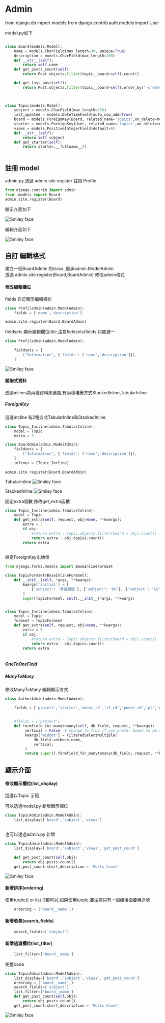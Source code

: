 # Admin

from django.db import models
from django.contrib.auth.models import User


model.py如下
```python 

class Board(models.Model):
    name = models.CharField(max_length=30, unique=True)
    description = models.CharField(max_length=100)
    def __str__(self):
        return self.name
    def get_posts_count(self):
        return Post.objects.filter(topic__board=self).count()

    def get_last_post(self):
        return Post.objects.filter(topic__board=self).order_by('-created_at').first()

	
		
class Topic(models.Model):
    subject = models.CharField(max_length=255)
    last_updated = models.DateTimeField(auto_now_add=True)
    board = models.ForeignKey(Board, related_name='topics',on_delete=models.CASCADE)
    starter = models.ForeignKey(User, related_name='topics',on_delete=models.CASCADE)
    views = models.PositiveIntegerField(default=0)
    def __str__(self):
        return self.subject
    def get_starter(self):
        return starter.__fullname__()
        
```


## 註冊 model
admin.py 透過 admin.site.register 註冊 Profile


```python 
from django.contrib import admin
from .models import Board
admin.site.register(Board)
```

顯示介面如下

<img src="admin_1.png" alt="Smiley face">

編輯介面如下

<img src="admin_2.png" alt="Smiley face">


## 自訂 編輯格式
建立一個BoardAdmin 的class ,繼承admin.ModelAdmin<br>
透過 admin.site.register(Board,BoardAdmin) 修改admin格式


#### 修改編輯欄位
fields 自訂顯示編輯欄位
```python 
class Profiledmin(admin.ModelAdmin):    
    fields = ['name','description']

admin.site.register(Board,BoardAdmin)
```

fieldsets 顯示編輯欄位title,注意fieldsets/fields 只能選一

```python 
class Profiledmin(admin.ModelAdmin):   
    
    fieldsets = [
        ("Information", {'fields': ['name','description']}),       
    ]

```
<img src="admin_3.png" alt="Smiley face">


#### 關聯式資料
透過inlines將兩種資料庫連接,有兩種堆疊方式StackedInline,TabularInline



##### ForeignKey
這邊incline 有2種方式TabularInline和StackedInline

```python 
class Topic_Incline(admin.TabularInline):
    model = Topic
    extra = 3	

class Boarddmin(admin.ModelAdmin):   
    fieldsets = [
        ("Information", {'fields': ['name','description']}),       
    ]		
    inlines = [Topic_Incline]	
    
admin.site.register(Board,BoardAdmin)
```

TabularInline
<img src="admin_4.png" alt="Smiley face">

StackedInline
<img src="admin_5.png" alt="Smiley face">



固定extra個數,修改get_extra函數


```python 
class Topic_Incline(admin.TabularInline):
    model = Topic     
    def get_extra(self, request, obj=None, **kwargs):
        extra = 3
        if obj:            
            #return extra - Topic.objects.filter(board = obj).count()   
            return extra - obj.topics.count()        
        return extra		
	
```

給定ForeignKey出始値

```python 
from django.forms.models import BaseInlineFormSet

class TopicFormset(BaseInlineFormSet):
    def __init__(self, *args, **kwargs):
        kwargs['initial'] = [
            {'subject': '恭喜開版'}, {'subject': 'HV'}, {'subject': 'LV'}
        ]
        super(TopicFormset, self).__init__(*args, **kwargs)


class Topic_Incline(admin.TabularInline):
    model = Topic 
    formset = TopicFormset
    def get_extra(self, request, obj=None, **kwargs):
        extra = 3
        if obj:            
            #return extra - Topic.objects.filter(board = obj).count()   
            return extra - obj.topics.count()
        return extra	
        
```
##### OneToOneField



##### ManyToMany
修改ManyToMany 編輯顯示方式

```python 
class AuthorAdmin(admin.ModelAdmin):  
    
    fields = ['project','starter','owner_rd','rf_rd','power_rd','pl','notify']

    
    #fields = ['project']    
    def formfield_for_manytomany(self, db_field, request, **kwargs):
         vertical = False  # change to True if you prefer boxes to be stacked vertically
         kwargs['widget'] = FilteredSelectMultiple(
             db_field.verbose_name,
             vertical,
         )
         return super().formfield_for_manytomany(db_field, request, **kwargs)
```

## 顯示介面



#### 修改顯示欄位(list_display)
這邊以Topic 示範<br>


可以透過model.py 新增顯示欄位
```python 
class TopicAdmin(admin.ModelAdmin):
    list_display=['board','subject','views']
    
```

也可以透過admin.py 新增
```python 
class TopicAdmin(admin.ModelAdmin):
    list_display=['board','subject','views','get_post_count']
  
    def get_post_count(self,obj):
        return obj.posts.count()  
    get_post_count.short_description = 'Posts Count'
```


<img src="admin_6.png" alt="Smiley face">

#### 新增排序(ordering)
使用turple() or list []都可以,如果使用turple,要注意只有一個値後面要用逗號

```python 
    ordering = ('board__name',)
```

#### 新增收尋(search_fields)
```python 
    search_fields=['subject']
```

#### 新增過濾欄位(list_filter)
```python 
    list_filter=['board__name']	
```


完整code
```python 
class TopicAdmin(admin.ModelAdmin):
    list_display=['board','subject','views','get_post_count']
    ordering = ('board__name',)
    search_fields=['subject']
    list_filter=['board__name']	
    def get_post_count(self,obj):
        return obj.posts.count()  
    get_post_count.short_description = 'Posts Count'
```

<img src="admin_7.png" alt="Smiley face">


